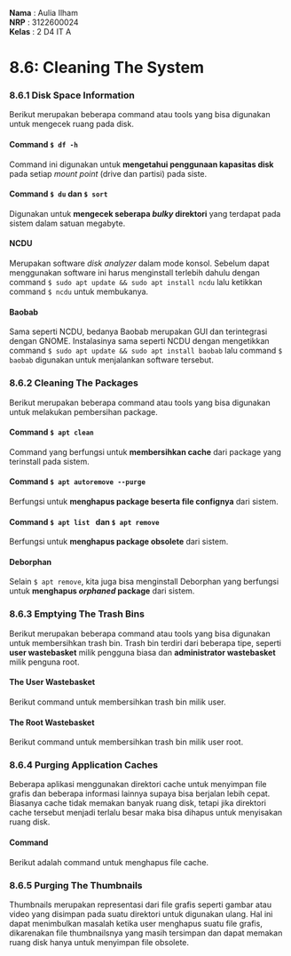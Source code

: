**Nama** : Aulia Ilham </br>
**NRP** : 3122600024 </br>
**Kelas** : 2 D4 IT A </br>

# 8.6: Cleaning The System

### 8.6.1 Disk Space Information
Berikut merupakan beberapa command atau tools yang bisa digunakan untuk mengecek ruang pada disk. <br>

#### Command `$ df -h`
Command ini digunakan untuk **mengetahui penggunaan kapasitas disk** pada setiap *mount point* (drive dan partisi) pada siste. <br>
<div align="center">
</div>

#### Command `$ du` dan `$ sort`
Digunakan untuk **mengecek seberapa *bulky* direktori** yang terdapat pada sistem dalam satuan megabyte. <br>
<div align="center">
</div>

#### NCDU
Merupakan software *disk analyzer* dalam mode konsol. Sebelum dapat menggunakan software ini harus menginstall terlebih dahulu dengan command `$ sudo apt update && sudo apt install ncdu` lalu ketikkan command `$ ncdu` untuk membukanya. <br>
<div align="center">
</div>

#### Baobab
Sama seperti NCDU, bedanya Baobab merupakan GUI dan terintegrasi dengan GNOME. Instalasinya sama seperti NCDU dengan mengetikkan command `$ sudo apt update && sudo apt install baobab` lalu command `$ baobab` digunakan untuk menjalankan software tersebut. <br>
<div align="center">
</div>

### 8.6.2 Cleaning The Packages
Berikut merupakan beberapa command atau tools yang bisa digunakan untuk melakukan pembersihan package. <br>

#### Command `$ apt clean`
Command yang berfungsi untuk **membersihkan cache** dari package yang terinstall pada sistem.<br>
<div align="center">
</div>

#### Command `$ apt autoremove --purge`
Berfungsi untuk **menghapus package beserta file confignya** dari sistem. <br>
<div align="center">
</div>

#### Command `$ apt list ` dan `$ apt remove`
Berfungsi untuk **menghapus package obsolete** dari sistem. <br>
<div align="center">
</div>

#### Deborphan
Selain `$ apt remove`, kita juga bisa menginstall Deborphan yang berfungsi untuk **menghapus *orphaned* package** dari sistem. <br>
<div align="center">
</div>

### 8.6.3 Emptying The Trash Bins
Berikut merupakan beberapa command atau tools yang bisa digunakan untuk membersihkan trash bin. Trash bin terdiri dari beberapa tipe, seperti **user wastebasket** milik pengguna biasa dan **administrator wastebasket** milik penguna root. <br>

#### The User Wastebasket
Berikut command untuk membersihkan trash bin milik user. <br>
<div align="center">
</div>

#### The Root Wastebasket
Berikut command untuk membersihkan trash bin milik user root. <br>
<div align="center">
</div>

### 8.6.4 Purging Application Caches
Beberapa aplikasi menggunakan direktori cache untuk menyimpan file grafis dan beberapa informasi lainnya supaya bisa berjalan lebih cepat. Biasanya cache tidak memakan banyak ruang disk, tetapi jika direktori cache tersebut menjadi terlalu besar maka bisa dihapus untuk menyisakan ruang disk.<br>

#### Command
Berikut adalah command untuk menghapus file cache.<br>
<div align="center">
</div>

### 8.6.5 Purging The Thumbnails
Thumbnails merupakan representasi dari file grafis seperti gambar atau video yang disimpan pada suatu direktori untuk digunakan ulang. Hal ini dapat menimbulkan masalah ketika user menghapus suatu file grafis, dikarenakan file thumbnailsnya yang masih tersimpan dan dapat memakan ruang disk hanya untuk menyimpan file obsolete.<br>



